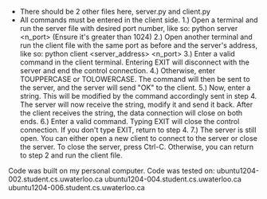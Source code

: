 * There should be 2 other files here, server.py and client.py
* All commands must be entered in the client side.
1.) Open a terminal and run the server file with desired port number, like so: python server <n_port> (Ensure it's greater than 1024)
2.) Open another terminal and run the client file with the same port as before and the server's address, like so: python client <server_address> <n_port>
3.) Enter a valid command in the client terminal. Entering EXIT will disconnect with the server and end the control connection.
4.) Otherwise, enter TOUPPERCASE or TOLOWERCASE.
The command will then be sent to the server, and the server will send "OK" to the client.
5.) Now, enter a string. This will be modified by the command accordingly sent in step 4.
The server will now receive the string, modify it and send it back. After the client receives the string, the data connection will close on both ends.
6.) Enter a valid command. Typing EXIT will close the control connection. If you don't type EXIT, return to step 4.
7.) The server is still open. You can either open a new client to connect to the server or close the server. To close the server, press Ctrl-C. Otherwise, you can return to step 2 and run the client file.

Code was built on my personal computer.
Code was tested on:
	 ubuntu1204-002.student.cs.uwaterloo.ca	
	 ubuntu1204-004.student.cs.uwaterloo.ca	
	 ubuntu1204-006.student.cs.uwaterloo.ca	
